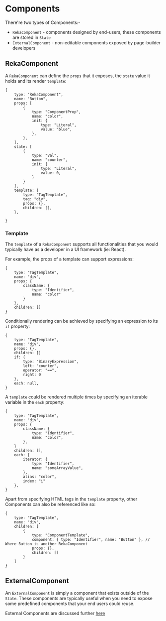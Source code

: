 # Components

There're two types of Components:-

- `RekaComponent` - components designed by end-users, these components are stored in `State`
- `ExternalComponent` - non-editable components exposed by page-builder developers

## RekaComponent

A `RekaComponent` can define the `props` that it exposes, the `state` value it holds and its render `template`:

```tsx
{
    type: "RekaComponent",
    name: "Button",
    props: [
        {
            type: "ComponentProp",
            name: "color",
            init: {
                type: "Literal",
                value: "blue",
            },
        },
    ],
    state: [
        {
            type: "Val",
            name: "counter",
            init: {
                type: "Literal",
                value: 0,
            }
        }
    ],
    template: {
        type: "TagTemplate",
        tag: "div",
        props: {},
        children: [],
    },

}
```

### Template

The `template` of a `RekaComponent` supports all functionalities that you would typically have as a developer in a UI framework (ie: React).

For example, the props of a template can support expressions:

```tsx
{
    type: "TagTemplate",
    name: "div",
    props: {
        className: {
            type: "Identifier",
            name: "color"
        }
    },
    children: []
}
```

Conditionally rendering can be achieved by specifying an expression to its `if` property:

```tsx
{
    type: "TagTemplate",
    name: "div",
    props: {},
    children: []
    if: {
        type: "BinaryExpression",
        left: "counter",
        operator: "==",
        right: 0
    },
    each: null,
}
```

A `template` could be rendered multiple times by specifying an iterable variable in the `each` property:

```tsx
{
    type: "TagTemplate",
    name: "div",
    props: {
        className: {
            type: "Identifier",
            name: "color",
        },
    }
    children: [],
    each: {
        iterator: {
            type: "Identifier",
            name: "someArrayValue",
        },
        alias: "color",
        index: "i"
    },
}
```

Apart from specifying HTML tags in the `template` property, other Components can also be referenced like so:

```tsx
{
    type: "TagTemplate",
    name: "div",
    children: [
        {
            type: "ComponentTemplate",
            component: { type: "Identifier", name: "Button" }, // Where Button is another RekaComponent
            props: {},
            children: []
        }
    ]
}
```

## ExternalComponent

An `ExternalComponent` is simply a component that exists outside of the `State`. These components are typically useful when you need to expose some predefined components that your end users could reuse.

External Components are discussed further [here](/docs/concepts/externals)
